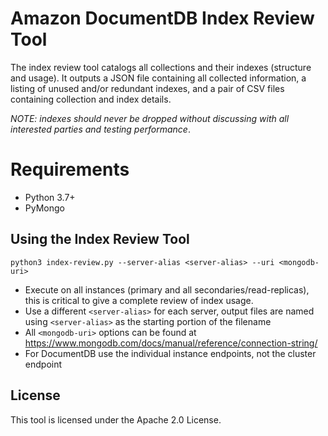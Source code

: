 # Amazon DocumentDB Index Review Tool

The index review tool catalogs all collections and their indexes (structure and usage). It outputs a JSON file containing all collected information, a listing of unused and/or redundant indexes, and a pair of CSV files containing collection and index details. 

*NOTE: indexes should never be dropped without discussing with all interested parties and testing performance*.

# Requirements
 - Python 3.7+
 - PyMongo

## Using the Index Review Tool
`python3 index-review.py --server-alias <server-alias> --uri <mongodb-uri>`

- Execute on all instances (primary and all secondaries/read-replicas), this is critical to give a complete review of index usage.
- Use a different `<server-alias>` for each server, output files are named using `<server-alias>` as the starting portion of the filename
- All `<mongodb-uri>` options can be found at https://www.mongodb.com/docs/manual/reference/connection-string/ 
- For DocumentDB use the individual instance endpoints, not the cluster endpoint

## License
This tool is licensed under the Apache 2.0 License. 
